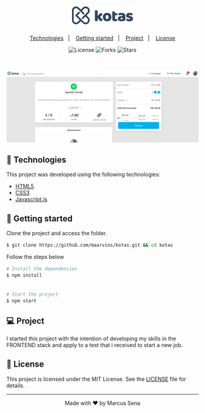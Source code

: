 <h1 align="center">
    <img alt="Logo da Kotas" src="img/logo-kotas.svg" width="160px">
</h1>

<p align="center">
  <a href="#-technologies">Technologies</a>&nbsp;&nbsp;&nbsp;|&nbsp;&nbsp;&nbsp;
  <a href="#-layout">Getting started</a>&nbsp;&nbsp;&nbsp;|&nbsp;&nbsp;&nbsp;
  <a href="#-project">Project</a>&nbsp;&nbsp;&nbsp;|&nbsp;&nbsp;&nbsp;
  <a href="#-license">License</a>
</p>

<p align="center">
  <img  src="https://img.shields.io/static/v1?label=license&message=MIT&color=5965E0&labelColor=121214" alt="License">
  
  <img src="https://img.shields.io/github/forks/maarvins/Clone-instagram?label=forks&message=MIT&color=5965E0&labelColor=121214" alt="Forks">     

  <img src="https://img.shields.io/github/stars/maarvins/Clone-instagram?label=stars&message=MIT&color=5965E0&labelColor=121214" alt="Stars">
</p>

<br>

<p align="center">
  <img alt="Kotas view" src="img/print.png">
</p>

## 🧪 Technologies

This project was developed using the following technologies:

- [HTML5](https://html.spec.whatwg.org/multipage/)
- [CSS3](https://www.w3.org/Style/CSS/Overview.en.html)
- [Javascript.js](https://www.javascript.com/)


## 🚀 Getting started

Clone the project and access the folder.

```bash
$ git clone https://github.com/maarvins/kotas.git && cd kotas
```

Follow the steps below
```bash
# Install the dependencies
$ npm install


# Start the project
$ npm start
```

## 💻 Project

I started this project with the intention of developing my skills in the FRONTEND stack and apply to a test that i received to start a new job.


## 📝 License

This project is licensed under the MIT License. See the [LICENSE](LICENSE.md) file for details.


---

<p align="center">Made with ❤️ by Marcus Sena</p>
